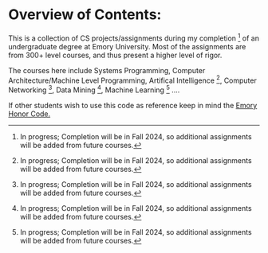 # **Overview of Contents:**

This is a collection of CS projects/assignments during my completion [^*] of an undergraduate degree at Emory University. Most of the assignments are
from 300+ level courses, and thus present a higher level of rigor. 

The courses here include Systems Programming, Computer Architecture/Machine Level Programming, Artifical Intelligence [^*], Computer Networking [^*], Data Mining [^*], Machine Learning [^*] ....

If other students wish to use this code as reference keep in mind the [Emory Honor Code.](http://catalog.college.emory.edu/policies/honor-code.html)

[^*]: In progress; Completion will be in Fall 2024, so additional assignments will be added from future courses.
